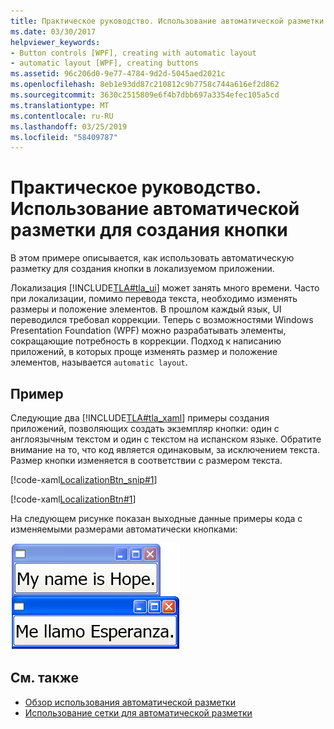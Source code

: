 ```yaml
---
title: Практическое руководство. Использование автоматической разметки для создания кнопки
ms.date: 03/30/2017
helpviewer_keywords:
- Button controls [WPF], creating with automatic layout
- automatic layout [WPF], creating buttons
ms.assetid: 96c206d0-9e77-4784-9d2d-5045aed2021c
ms.openlocfilehash: 8eb1e93dd87c210812c9b7758c744a616ef2d862
ms.sourcegitcommit: 3630c2515809e6f4b7dbb697a3354efec105a5cd
ms.translationtype: MT
ms.contentlocale: ru-RU
ms.lasthandoff: 03/25/2019
ms.locfileid: "58409787"
---
```

# <a name="how-to-use-automatic-layout-to-create-a-button"></a>Практическое руководство. Использование автоматической разметки для создания кнопки
В этом примере описывается, как использовать автоматическую разметку для создания кнопки в локализуемом приложении.  
  
 Локализация [!INCLUDE[TLA#tla_ui](../../../../includes/tlasharptla-ui-md.md)] может занять много времени. Часто при локализации, помимо перевода текста, необходимо изменять размеры и положение элементов. В прошлом каждый язык, UI переводился требовал коррекции. Теперь с возможностями Windows Presentation Foundation (WPF) можно разрабатывать элементы, сокращающие потребность в коррекции. Подход к написанию приложений, в которых проще изменять размер и положение элементов, называется `automatic layout`.  
  
## <a name="example"></a>Пример  

Следующие два [!INCLUDE[TLA#tla_xaml](../../../../includes/tlasharptla-xaml-md.md)] примеры создания приложений, позволяющих создать экземпляр кнопки: один с англоязычным текстом и один с текстом на испанском языке. Обратите внимание на то, что код является одинаковым, за исключением текста. Размер кнопки изменяется в соответствии с размером текста.

[!code-xaml[LocalizationBtn_snip#1](~/samples/snippets/csharp/VS_Snippets_Wpf/LocalizationBtn_snip/CS/Pane1.xaml#1)]  
  
[!code-xaml[LocalizationBtn#1](~/samples/snippets/csharp/VS_Snippets_Wpf/LocalizationBtn/CS/Pane1.xaml#1)]  
  
 На следующем рисунке показан выходные данные примеры кода с изменяемыми размерами автоматически кнопками:
  
 ![Та же кнопка с текстовой подписью на различных языках](./media/use-automatic-layout-overview/auto-resizable-button.png)  
  
## <a name="see-also"></a>См. также

- [Обзор использования автоматической разметки](use-automatic-layout-overview.md)
- [Использование сетки для автоматической разметки](how-to-use-a-grid-for-automatic-layout.md)
